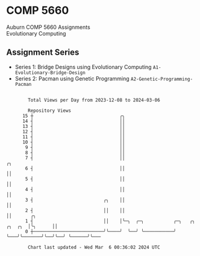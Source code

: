 # COMP 5660
Auburn COMP 5660 Assignments  
Evolutionary Computing

## Assignment Series
- Series 1: Bridge Designs using Evolutionary Computing `A1-Evolutionary-Bridge-Design`
- Series 2: Pacman using Genetic Programming `A2-Genetic-Programming-Pacman`

```

        Total Views per Day from 2023-12-08 to 2024-03-06

        Repository Views
      15 ┼                                ╭╮
      14 ┤                                ││
      13 ┤                                ││
      12 ┤                                ││
      11 ┤                                ││
      10 ┤                                ││
       9 ┤                                ││
       8 ┤                                ││
       7 ┤                                ││                                         ╭╮
       6 ┤                                ││                                         ││
       5 ┤                                ││                                         ││
       4 ┤                                ││                                         ││
       3 ┤                          ╭╮    ││                                         ││
       2 ┤                          ││    ││                                         ││       ╭╮
       1 ┤                          ││    │╰─╮  ╭─╮           ╭─╮   ╭╮       ╭╮  ╭╮  │╰╮      ││
       0 ┼──────────────────────────╯╰────╯  ╰──╯ ╰───────────╯ ╰───╯╰───────╯╰──╯╰──╯ ╰──────╯╰───

        Chart last updated - Wed Mar  6 00:36:02 2024 UTC
        
```
